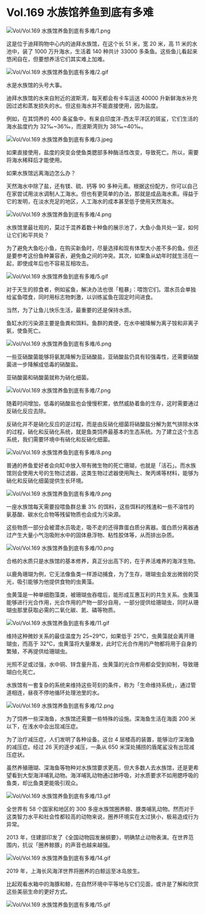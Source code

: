 # Vol.169 水族馆养鱼到底有多难

![Vol/Vol.169 水族馆养鱼到底有多难/1.png](https://cdn.jsdelivr.net/gh/ipaperclip-icu/static/image/文字稿/Vol/Vol.169%20水族馆养鱼到底有多难/1.png)

这是位于迪拜购物中心内的迪拜水族馆，在这个长 51 米，宽 20 米，高 11 米的水池中，装了 1000 万升海水，生活着 140 种共计 33000 多条鱼。这些鱼儿看起来悠闲自在，但要想养活它们其实难上加难。

![Vol/Vol.169 水族馆养鱼到底有多难/2.gif](https://cdn.jsdelivr.net/gh/ipaperclip-icu/static/image/文字稿/Vol/Vol.169%20水族馆养鱼到底有多难/2.gif)

水是水族馆的头号大事。

迪拜水族馆的水来自附近的波斯湾，每天都会有卡车运送 40000 升新鲜海水补充因过滤和蒸发损失的水。但这些海水并不能直接使用，因为盐度。

例如，在其饲养的 400 条鲨鱼中，有来自印度洋-西太平洋区的斑鲨，它们生活的海水盐度约为 32‰~36‰，而波斯湾则为 38‰~40‰。

![Vol/Vol.169 水族馆养鱼到底有多难/3.jpeg](https://cdn.jsdelivr.net/gh/ipaperclip-icu/static/image/文字稿/Vol/Vol.169%20水族馆养鱼到底有多难/3.jpeg)

如果直接使用，盐度的突变会使鱼类腮部多种酶活性改变，导致死亡。所以，需要将海水稀释后才能使用。

如果水族馆远离海边怎么办？

天然海水中除了盐，还有镁、硫、钙等 90 多种元素。根据这份配方，你可以自己在家尝试用淡水调制人工海水。但也有更简单的办法，那就是成品海水素。得益于它的发明，在淡水充足的地区，人工海水的成本甚至低于使用天然海水。

![Vol/Vol.169 水族馆养鱼到底有多难/4.png](https://cdn.jsdelivr.net/gh/ipaperclip-icu/static/image/文字稿/Vol/Vol.169%20水族馆养鱼到底有多难/4.png)

水族馆里最壮观的，莫过于混养着数十种鱼的展示池了，大鱼小鱼共处一室，如何让它们和平共处？

为了避免大鱼吃小鱼，在购买新鱼时，尽量选择和现有体型大小差不多的鱼。但还是要参考这份鱼种兼容表，避免鱼之间的冲突。其次，如果鱼从幼年时就生活在一起，即使成年后也不容易互相攻击。

![Vol/Vol.169 水族馆养鱼到底有多难/5.gif](https://cdn.jsdelivr.net/gh/ipaperclip-icu/static/image/文字稿/Vol/Vol.169%20水族馆养鱼到底有多难/5.gif)

对于天生的掠食者，例如鲨鱼，解决办法也很「粗暴」：喂饱它们。潜水员会单独给鲨鱼喂食，同时用标志物刺激，以训练鲨鱼在固定时间进食。

当然，为了让鱼儿快乐生活，最重要的还是保持水质。

鱼缸水的污染源主要是鱼粪和饵料。鱼群的粪便，在水中被降解为离子铵和非离子氨，使鱼死亡。

![Vol/Vol.169 水族馆养鱼到底有多难/6.png](https://cdn.jsdelivr.net/gh/ipaperclip-icu/static/image/文字稿/Vol/Vol.169%20水族馆养鱼到底有多难/6.png)

一些亚硝酸菌能够将氨氮降解为亚硝酸盐，亚硝酸盐仍具有较强毒性，还需要硝酸菌进一步降解成低毒的硝酸盐。

亚硝酸菌和硝酸菌就称为硝化细菌。

![Vol/Vol.169 水族馆养鱼到底有多难/7.png](https://cdn.jsdelivr.net/gh/ipaperclip-icu/static/image/文字稿/Vol/Vol.169%20水族馆养鱼到底有多难/7.png)

随着时间增加，低毒的硝酸盐也会慢慢积累，依然威胁着鱼的生存，这时需要通过反硝化反应去除。

反硝化并不是硝化反应的逆过程，而是由反硝化细菌将硝酸盐分解为氮气排除水体的过程，硝化和反硝化系统，就是鱼类饲养最基本的生态系统。为了建立这个生态系统，我们需要环境中有硝化和反硝化细菌。

![Vol/Vol.169 水族馆养鱼到底有多难/8.png](https://cdn.jsdelivr.net/gh/ipaperclip-icu/static/image/文字稿/Vol/Vol.169%20水族馆养鱼到底有多难/8.png)

普通的养鱼爱好者会向缸中放入带有微生物的死亡珊瑚，也就是「活石」。而水族馆则会使用大号的生物过滤器，这类生物过滤器使用陶土、聚丙烯等材料，能够为硝化和反硝化细菌提供生长环境。

![Vol/Vol.169 水族馆养鱼到底有多难/9.png](https://cdn.jsdelivr.net/gh/ipaperclip-icu/static/image/文字稿/Vol/Vol.169%20水族馆养鱼到底有多难/9.png)

一座水族馆每天需要投喂鱼群总重 3% 的饵料，这些饵料的残渣和一些不溶性的氨基酸、碳水化合物等残留物质也会成为污染源。

这些物质一部分会被潜水员吸走，吸不走的还得靠蛋白质分离器。蛋白质分离器通过产生大量小气泡吸附水中的固体悬浮物、粘性胶体等，从而排出杂质。

![Vol/Vol.169 水族馆养鱼到底有多难/10.png](https://cdn.jsdelivr.net/gh/ipaperclip-icu/static/image/文字稿/Vol/Vol.169%20水族馆养鱼到底有多难/10.png)

合格的水质只是水族馆的基本修养，真正分出高下的，在于养活难养的海洋生物。

以鹿角珊瑚为例，它无法像鱼类一样游动捕食，为了生存，珊瑚虫会发出微弱的荧光，吸引能够为他提供食物的虫黄藻。

虫黄藻是一种单细胞藻类，被珊瑚虫吞噬后，能形成互惠互利的共生关系。虫黄藻能够进行光合作用，光合作用的产物一部分自用，一部分提供给珊瑚虫，同时从珊瑚虫那里获取必需的二氧化碳、氮、磷等物质。

![Vol/Vol.169 水族馆养鱼到底有多难/11.gif](https://cdn.jsdelivr.net/gh/ipaperclip-icu/static/image/文字稿/Vol/Vol.169%20水族馆养鱼到底有多难/11.gif)

维持这种微妙关系的最佳温度为 25\~29℃，如果低于 25℃，虫黄藻就会离开珊瑚虫，而高于 32℃，虫黄藻将大量爆发，此时它光合作用的产物都将用于自身的繁殖，不再提供给珊瑚虫。

光照不足或过强，水中铜、锌含量升高，虫黄藻的光合作用都会受到抑制，导致珊瑚白化死亡。

水族馆有一套复杂的系统来维持这些苛刻的条件，称为「生命维持系统」，通过管道相连，昼夜不停地循环处理池里的水。

![Vol/Vol.169 水族馆养鱼到底有多难/12.png](https://cdn.jsdelivr.net/gh/ipaperclip-icu/static/image/文字稿/Vol/Vol.169%20水族馆养鱼到底有多难/12.png)

为了饲养一些深海鱼，水族馆还需要一些特殊的设施。深海鱼生活在海面 200 米以下，在浅水中会出现减压症。

为了治疗减压症，人们发明了各种设备。这台 4 层楼高的装置，能够治疗深海鱼的减压症。经过 26 天的逐步减压，一条从 650 米深处捕捞的盾尾鲨没有出现减压症状。

虽然养殖珊瑚、深海鱼等物种对水族馆要求更高，但大多数人去水族馆，还是更希望看到大型海洋哺乳动物。海洋哺乳动物通过肺呼吸，对水质要求不如用腮呼吸的鱼类，却比鱼类更能吸引观众。

![Vol/Vol.169 水族馆养鱼到底有多难/13.gif](https://cdn.jsdelivr.net/gh/ipaperclip-icu/static/image/文字稿/Vol/Vol.169%20水族馆养鱼到底有多难/13.gif)

全世界有 58 个国家和地区的 300 多座水族馆圈养鲸、豚类哺乳动物。然而对于这类智力水平和社会性都较高的动物来说，圈养环境实在太过狭小，极易造成行为异常。

2013 年，住建部印发了《全国动物园发展纲要》，明确禁止动物表演。在世界范围内，抗议「圈养鲸豚」的声音也越来越强。

![Vol/Vol.169 水族馆养鱼到底有多难/14.gif](https://cdn.jsdelivr.net/gh/ipaperclip-icu/static/image/文字稿/Vol/Vol.169%20水族馆养鱼到底有多难/14.gif)

2019 年，上海长风海洋世界将圈养的白鲸运至冰岛放生。

比起观看水箱中的海豚和鲸，在自然环境中平等地与它们见面，或许是了解和欣赏这些美丽生命的更好方式。

![Vol/Vol.169 水族馆养鱼到底有多难/15.gif](https://cdn.jsdelivr.net/gh/ipaperclip-icu/static/image/文字稿/Vol/Vol.169%20水族馆养鱼到底有多难/15.gif)
